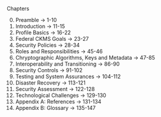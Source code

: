 Chapters

0. Preamble -> 1-10
1. Introduction -> 11-15
2. Profile Basics -> 16-22
3. Federal CKMS Goals -> 23-27
4. Security Policies -> 28-34
5. Roles and Responsibilities -> 45-46
6. Chryptographic Algorithms, Keys and Metadata -> 47-85
7. Interoperability and Transitioning -> 86-90
8. Security Controls -> 91-102
9. Testing and System Assurances -> 104-112
10. Disaster Recovery -> 113-121
11. Security Assessment -> 122-128
12. Technological Challenges -> 129-130
13. Appendix A: References -> 131-134
14. Appendix B: Glossary -> 135-147